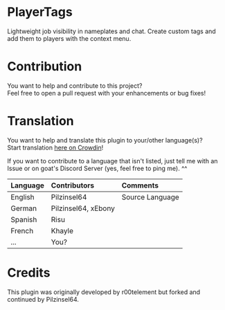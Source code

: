 # PlayerTags

Lightweight job visibility in nameplates and chat. Create custom tags and add them to players with the context menu.

# Contribution

You want to help and contribute to this project? \
Feel free to open a pull request with your enhancements or bug fixes!

# Translation

You want to help and translate this plugin to your/other language(s)? \
Start translation [here on Crowdin](https://crowdin.com/project/playertags)!

If you want to contribute to a language that isn't listed, just tell me with an Issue or on goat's Discord Server (yes, feel free to ping me). ^^

| Language | Contributors | Comments |
| :--- | :--- | :--- |
| English | Pilzinsel64 | Source Language
| German | Pilzinsel64, xEbony
| Spanish | Risu
| French | Khayle
| ... | You?

# Credits

This plugin was originally developed by r00telement but forked and continued by Pilzinsel64.
